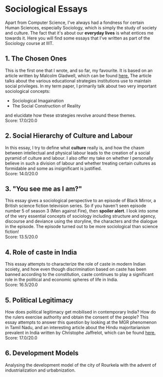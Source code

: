 # Sociological Essays

Apart from Computer Science, I've always had a fondness for certain Human Sciences, especially Sociology, which is simply the study of society and culture.
The fact that it's about our **everyday lives** is what entices me towards it. Here you will find some essays that I've written as part of the Sociology course at IIIT. 

## 1. The Chosen Ones
This is the first one that I wrote, and so far, my favourite. It is based on an article written by Malcolm Gladwell, which can be found [here.](https://www.newyorker.com/magazine/2005/10/10/getting-in)
The article talks about the various educational strategies institutions use to maintain social privileges. In my term paper, I primarily talk about two very important sociological concepts:
* Sociological Imagaination 
* The Social Construction of Reality 

and elucidate how these strategies revolve around these themes. \
Score: 17.0/20.0 

## 2. Social Hierarchy of Culture and Labour
In this essay, I try to define what **culture** really is, and how the chasm between intellectual and physical labour leads to the creation of a social pyramid of culture and labour.  I also offer my take on whether I personally believe in such a division of labour and whether treating certain cultures as formidable and some as insignificant is justified. \
Score: 14.0/20.0

## 3. "You see me as I am?"

This essay gives a sociological perspective to an episode of Black Mirror, a British science fiction television series. So if you haven't seen episode number 5 of season 3 (Men against Fire), then **spoiler alert**. I look into some of the very essential concepts of sociology including structure and agency, discourse and deviance using the storyline, the characters and the dialogue in the episode. The episode turned out to be more sociological than science fiction! \
Score: 13.5/20.0

## 4. Role of caste in India

This essay attempts to characterize the role of caste in modern Indian scoiety, and how even though discrimination based on caste has been banned according to the constitution, caste continues to play a significant role in the political and economic spheres of life in India. \
Score: 16.5/20.0

## 5. Political Legitimacy

How does political legitimacy get mobilised in contemporary India? How do the rulers exercise authority and obtain the consent of the people? This essay attempts to answer this question by looking at the MGR phenomenon in Tamil Nadu, and an interesting article about the Hindu majoritarianism prevalent in India written by Christophe Jaffrelot, which can be found [here.](https://indianexpress.com/article/opinion/columns/hindu-rashtra-de-facto-bjp-rss-gau-rakshak-mob-lynching-5301083/) \
Score: 17.0/20.0

## 6. Development Models
Analysing the development model of the city of Rourkela with the advent of industrialization and urbabnization. 
